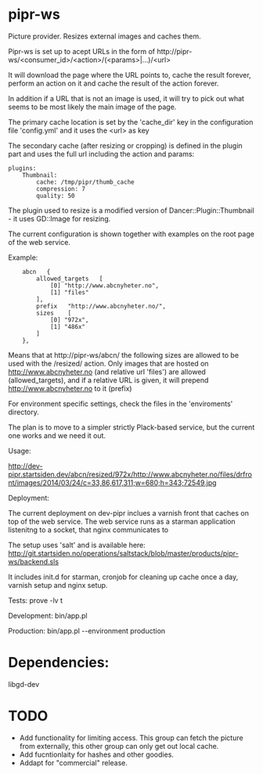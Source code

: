 pipr-ws
=======

Picture provider. Resizes external images and caches them.

Pipr-ws is set up to acept URLs in the form of http://pipr-ws/&lt;consumer_id>/&lt;action>/(&lt;params>|...)/&lt;url>

It will download the page where the URL points to, cache the result forever, perform an action on it and cache the result of the action forever.

In addition if a URL that is not an image is used, it will try to pick out what seems to be most likely the main image of the page.

The primary cache location is set by the 'cache_dir' key in the configuration file 'config.yml' and it uses the &lt;url> as key

The secondary cache (after resizing or cropping) is defined in the plugin part and uses the full url including the action and params:

````
plugins:
    Thumbnail:
        cache: /tmp/pipr/thumb_cache
        compression: 7
        quality: 50
````

The plugin used to resize is a modified version of Dancer::Plugin::Thumbnail - it uses GD::Image for resizing.

The current configuration is shown together with examples on the root page of the web service.

Example:

````
    abcn   {
        allowed_targets   [
            [0] "http://www.abcnyheter.no",
            [1] "files"
        ],
        prefix   "http://www.abcnyheter.no/",
        sizes    [
            [0] "972x",
            [1] "486x"
        ]
    },
````

Means that at http://pipr-ws/abcn/ the following sizes are allowed to be used with the /resized/ action. Only images that are hosted on
http://www.abcnyheter.no (and relative url 'files') are allowed (allowed_targets), and if a relative URL is given, it will prepend http://www.abcnyheter.no to it (prefix)

For environment specific settings, check the files in the 'enviroments' directory.

The plan is to move to a simpler strictly Plack-based service, but the current one works and we need it out.

Usage:

  http://dev-pipr.startsiden.dev/abcn/resized/972x/http://www.abcnyheter.no/files/drfront/images/2014/03/24/c=33,86,617,311;w=680;h=343;72549.jpg

Deployment:

  The current deployment on dev-pipr inclues a varnish front that caches on top of the web service.
  The web service runs as a starman application listenitng to a socket, that nginx communicates to

  The setup uses 'salt' and is available here: http://git.startsiden.no/operations/saltstack/blob/master/products/pipr-ws/backend.sls

  It includes init.d for starman, cronjob for cleaning up cache once a day, varnish setup and nginx setup.

Tests:
  prove -lv t

Development:
  bin/app.pl

Production:
  bin/app.pl --environment production


# Dependencies:
libgd-dev


# TODO
- Add functionality for limiting access. This group can fetch the picture from
  externally, this other group can only get out local cache.
- Add fucntionlaity for hashes and other goodies.
- Addapt for "commercial" release.
